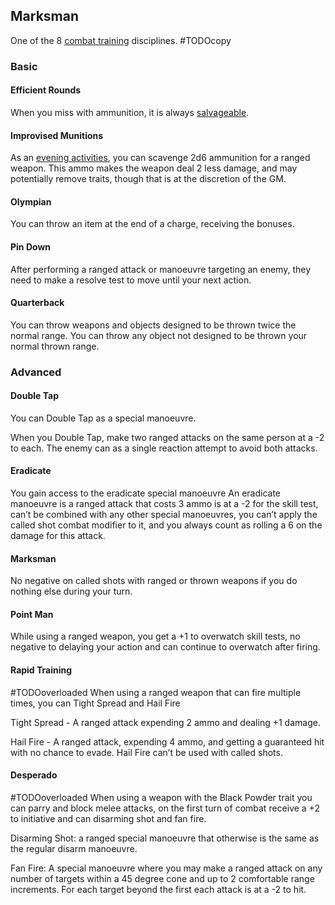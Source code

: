 ## Marksman
One of the 8 [combat training](Combat-Training) disciplines.
#TODOcopy 

### Basic

#### Efficient Rounds
When you miss with ammunition, it is always [salvageable](Resources#Salvaging).

#### Improvised Munitions
As an [evening activities](Telling-The-Story#Evening%20Activities), you can scavenge 2d6 ammunition for a ranged weapon. This ammo makes the weapon deal 2 less damage, and may potentially remove traits, though that is at the discretion of the GM. 

#### Olympian
You can throw an item at the end of a charge, receiving the bonuses. 

#### Pin Down
After performing a ranged attack or manoeuvre targeting an enemy, they need to make a resolve test to move until your next action. 

#### Quarterback
You can throw weapons and objects designed to be thrown twice the normal range. You can throw any object not designed to be thrown your normal thrown range.

### Advanced

#### Double Tap
You can Double Tap as a special manoeuvre.

When you Double Tap, make two ranged attacks on the same person at a -2 to each. The enemy can as a single reaction attempt to avoid both attacks. 

#### Eradicate
You gain access to the eradicate special manoeuvre An eradicate manoeuvre is a ranged attack that costs 3 ammo is at a -2 for the skill test, can’t be combined with any other special manoeuvres, you can’t apply the called shot combat modifier to it, and you always count as rolling a 6 on the damage for this attack. 

#### Marksman
No negative on called shots with ranged or thrown weapons if you do nothing else during your turn.

#### Point Man
While using a ranged weapon, you get a +1 to overwatch skill tests, no negative to delaying your action and can continue to overwatch after firing.

#### Rapid Training
#TODOoverloaded 
When using a ranged weapon that can fire multiple times, you can Tight Spread and Hail Fire 

Tight Spread - A ranged attack expending 2 ammo and dealing +1 damage.

Hail Fire - A ranged attack, expending 4 ammo, and getting a guaranteed hit with no chance to evade. Hail Fire can’t be used with called shots.

#### Desperado
#TODOoverloaded
When using a weapon with the Black Powder trait you can parry and block melee attacks, on the first turn of combat receive a +2 to initiative and can disarming shot and fan fire. 

Disarming Shot: a ranged special manoeuvre that otherwise is the same as the regular disarm manoeuvre. 

Fan Fire: A special manoeuvre where you may make a ranged attack on any number of targets within a 45 degree cone and up to 2 comfortable range increments. For each target beyond the first each attack is at a -2 to hit.